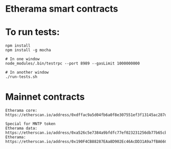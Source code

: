 # Etherama smart contracts

# To run tests:

```
npm install
npm install -g mocha

# In one window
node_modules/.bin/testrpc --port 8989 --gasLimit 1000000000

# In another window
./run-tests.sh
```

# Mainnet contracts
```
Etherama core: https://etherscan.io/address/0xdffac9a5d04fb6a0f8e307551ef3f13145ac287d

Special for MNTP token
Etherama data: https://etherscan.io/address/0xa526c5e7384a9bfdfc77ef023231256db77b65cb
Etherama: https://etherscan.io/address/0x190F4CB88287EAa8D902Ec46AcDD31A9a7fBA66C


```

